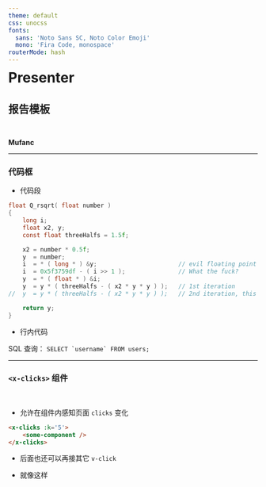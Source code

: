 ```yaml
---
theme: default
css: unocss
fonts:
  sans: 'Noto Sans SC, Noto Color Emoji'
  mono: 'Fira Code, monospace'
routerMode: hash
---
```


<div style="transform: translateY(-30%)">

# Presenter

## 报告模板

</div>

<div class="absolute right-3em bottom-2em"><b>Mufanc</b></div>

---

### 代码框

<pad/>

* 代码段

```c
float Q_rsqrt( float number ) 
{
    long i;
    float x2, y;
    const float threeHalfs = 1.5f;

    x2 = number * 0.5f;
    y  = number;
    i  = * ( long * ) &y;                       // evil floating point bit level hacking
    i  = 0x5f3759df - ( i >> 1 );               // What the fuck? 
    y  = * ( float * ) &i;
    y  = y * ( threeHalfs - ( x2 * y * y ) );   // 1st iteration
//  y  = y * ( threeHalfs - ( x2 * y * y ) );   // 2nd iteration, this can be removed

    return y;
}
```

* 行内代码

SQL 查询： ``SELECT `username` FROM users;``

---

### `<x-clicks>` 组件

<br/>

* 允许在组件内感知页面 `clicks` 变化

```html
<x-clicks :k='5'>
    <some-component />
</x-clicks>
```

<pad/>

<x-clicks :k="5">
    <x-clicks-example type="x-clicks"/>
</x-clicks>

<pad/>

<v-clicks>

* 后面也还可以再接其它 `v-click`

* 就像这样

</v-clicks>